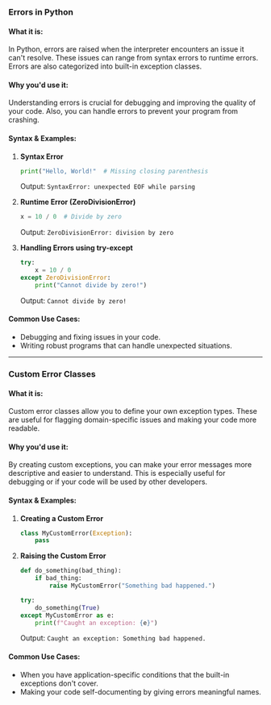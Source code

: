 ### Errors in Python

#### What it is:
In Python, errors are raised when the interpreter encounters an issue it can't resolve. These issues can range from syntax errors to runtime errors. Errors are also categorized into built-in exception classes.

#### Why you'd use it:
Understanding errors is crucial for debugging and improving the quality of your code. Also, you can handle errors to prevent your program from crashing.

#### Syntax & Examples:

1. **Syntax Error**
    ```python
    print("Hello, World!"  # Missing closing parenthesis
    ```
    Output: `SyntaxError: unexpected EOF while parsing`

2. **Runtime Error (ZeroDivisionError)**
    ```python
    x = 10 / 0  # Divide by zero
    ```
    Output: `ZeroDivisionError: division by zero`

3. **Handling Errors using try-except**
    ```python
    try:
        x = 10 / 0
    except ZeroDivisionError:
        print("Cannot divide by zero!")
    ```
    Output: `Cannot divide by zero!`

#### Common Use Cases:
- Debugging and fixing issues in your code.
- Writing robust programs that can handle unexpected situations.

---

### Custom Error Classes

#### What it is:
Custom error classes allow you to define your own exception types. These are useful for flagging domain-specific issues and making your code more readable.

#### Why you'd use it:
By creating custom exceptions, you can make your error messages more descriptive and easier to understand. This is especially useful for debugging or if your code will be used by other developers.

#### Syntax & Examples:

1. **Creating a Custom Error**
    ```python
    class MyCustomError(Exception):
        pass
    ```

2. **Raising the Custom Error**
    ```python
    def do_something(bad_thing):
        if bad_thing:
            raise MyCustomError("Something bad happened.")
    
    try:
        do_something(True)
    except MyCustomError as e:
        print(f"Caught an exception: {e}")
    ```
    Output: `Caught an exception: Something bad happened.`

#### Common Use Cases:
- When you have application-specific conditions that the built-in exceptions don't cover.
- Making your code self-documenting by giving errors meaningful names.
